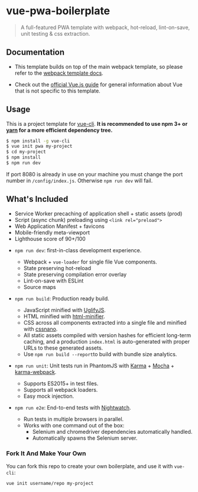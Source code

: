 # vue-pwa-boilerplate

> A full-featured PWA template with webpack, hot-reload, lint-on-save, unit testing & css extraction.

## Documentation

- This template builds on top of the main webpack template, so please refer to the [webpack template docs](http://vuejs-templates.github.io/webpack).

- Check out the [official Vue.js guide](http://vuejs.org/guide/) for general information about Vue that is not specific to this template.

## Usage

This is a project template for [vue-cli](https://github.com/vuejs/vue-cli). **It is recommended to use npm 3+ or [yarn](https://yarnpkg.com) for a more efficient dependency tree.**

``` bash
$ npm install -g vue-cli
$ vue init pwa my-project
$ cd my-project
$ npm install
$ npm run dev
```

If port 8080 is already in use on your machine you must change the port number in `/config/index.js`. Otherwise `npm run dev` will fail.

## What's Included

* Service Worker precaching of application shell + static assets (prod)
* Script (async chunk) preloading using `<link rel="preload">`
* Web Application Manifest + favicons
* Mobile-friendly meta-viewport
* Lighthouse score of 90+/100

- `npm run dev`: first-in-class development experience.
  - Webpack + `vue-loader` for single file Vue components.
  - State preserving hot-reload
  - State preserving compilation error overlay
  - Lint-on-save with ESLint
  - Source maps

- `npm run build`: Production ready build.
  - JavaScript minified with [UglifyJS](https://github.com/mishoo/UglifyJS2).
  - HTML minified with [html-minifier](https://github.com/kangax/html-minifier).
  - CSS across all components extracted into a single file and minified with [cssnano](https://github.com/ben-eb/cssnano).
  - All static assets compiled with version hashes for efficient long-term caching, and a production `index.html` is auto-generated with proper URLs to these generated assets.
  - Use `npm run build --report`to build with bundle size analytics.

- `npm run unit`: Unit tests run in PhantomJS with [Karma](http://karma-runner.github.io/0.13/index.html) + [Mocha](http://mochajs.org/) + [karma-webpack](https://github.com/webpack/karma-webpack).
  - Supports ES2015+ in test files.
  - Supports all webpack loaders.
  - Easy mock injection.

- `npm run e2e`: End-to-end tests with [Nightwatch](http://nightwatchjs.org/).
  - Run tests in multiple browsers in parallel.
  - Works with one command out of the box:
    - Selenium and chromedriver dependencies automatically handled.
    - Automatically spawns the Selenium server.

### Fork It And Make Your Own

You can fork this repo to create your own boilerplate, and use it with `vue-cli`:

``` bash
vue init username/repo my-project
```
